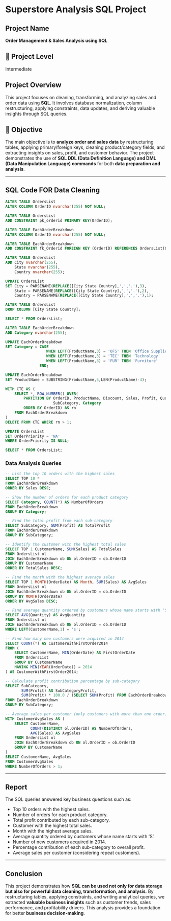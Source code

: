 #  Superstore Analysis SQL Project

##  Project Name  
**Order Management & Sales Analysis using SQL**  

## 📌 Project Level  
Intermediate  


##  Project Overview  
This project focuses on cleaning, transforming, and analyzing sales and order data using **SQL**. It involves database normalization, column restructuring, applying constraints, data updates, and deriving valuable insights through SQL queries.  

## 🎯 Objective 
The main objective is to **analyze order and sales data** by restructuring tables, applying primary/foreign keys, cleaning product/category fields, and extracting insights on sales, profit, and customer behavior. The project demonstrates the use of **SQL DDL (Data Definition Language) and DML (Data Manipulation Language) commands** for both **data preparation and analysis**.  


---

##  SQL Code  FOR Data Cleaning

```sql
ALTER TABLE OrdersList
ALTER COLUMN OrderID nvarchar(255) NOT NULL;

ALTER TABLE OrdersList
ADD CONSTRAINT pk_orderid PRIMARY KEY(OrderID);

ALTER TABLE EachOrderBreakdown
ALTER COLUMN OrderID nvarchar(255) NOT NULL;

ALTER TABLE EachOrderBreakdown
ADD CONSTRAINT fk_Orderid FOREIGN KEY (OrderID) REFERENCES OrdersList(OrderID);

ALTER TABLE OrdersList
ADD City nvarchar(255),
    State nvarchar(255),
    Country nvarchar(255);

UPDATE OrdersList
SET City = PARSENAME(REPLACE([City State Country],',','.'),3),
    State = PARSENAME(REPLACE([City State Country],',','.'),2),
    Country = PARSENAME(REPLACE([City State Country],',','.'),1);

ALTER TABLE OrdersList
DROP COLUMN [City State Country];

SELECT * FROM OrdersList;

ALTER TABLE EachOrderBreakdown
ADD Category nvarchar(255);

UPDATE EachOrderBreakdown
SET Category = CASE 
                  WHEN LEFT(ProductName,3) = 'OFS' THEN 'Office Supplies'
                  WHEN LEFT(ProductName,3) = 'TEC' THEN 'Technology'
                  WHEN LEFT(ProductName,3) = 'FUR' THEN 'Furniture'
               END;

UPDATE EachOrderBreakdown
SET ProductName = SUBSTRING(ProductName,5,LEN(ProductName)-4);

WITH CTE AS (
    SELECT *, ROW_NUMBER() OVER(
        PARTITION BY OrderID, ProductName, Discount, Sales, Profit, Quantity,
                     SubCategory, Category 
        ORDER BY OrderID) AS rn 
    FROM EachOrderBreakdown
)
DELETE FROM CTE WHERE rn > 1;

UPDATE OrdersList
SET OrderPriority = 'NA'
WHERE OrderPriority IS NULL;

SELECT * FROM OrdersList;
```

###  Data Analysis Queries  

```sql
-- List the top 10 orders with the highest sales
SELECT TOP 10 * 
FROM EachOrderBreakdown 
ORDER BY Sales DESC;

-- Show the number of orders for each product category
SELECT Category, COUNT(*) AS NumberOfOrders 
FROM EachOrderBreakdown 
GROUP BY Category;

-- Find the total profit from each sub-category
SELECT SubCategory, SUM(Profit) AS TotalProfit 
FROM EachOrderBreakdown 
GROUP BY SubCategory;

-- Identify the customer with the highest total sales
SELECT TOP 1 CustomerName, SUM(Sales) AS TotalSales 
FROM OrdersList ol 
JOIN EachOrderBreakdown ob ON ol.OrderID = ob.OrderID 
GROUP BY CustomerName 
ORDER BY TotalSales DESC;

-- Find the month with the highest average sales
SELECT TOP 1 MONTH(OrderDate) AS Month, SUM(Sales) AS AvgSales 
FROM OrdersList ol 
JOIN EachOrderBreakdown ob ON ol.OrderID = ob.OrderID 
GROUP BY MONTH(OrderDate) 
ORDER BY AvgSales DESC;

-- Find average quantity ordered by customers whose name starts with 'S'
SELECT AVG(Quantity) AS AvgQuantity 
FROM OrdersList ol 
JOIN EachOrderBreakdown ob ON ol.OrderID = ob.OrderID 
WHERE LEFT(CustomerName,1) = 's';

-- Find how many new customers were acquired in 2014
SELECT COUNT(*) AS CustomerWithFirstOrder2014 
FROM (
    SELECT CustomerName, MIN(OrderDate) AS FirstOrderDate 
    FROM OrdersList 
    GROUP BY CustomerName 
    HAVING MIN(YEAR(OrderDate)) = 2014
) AS CustomerWithFirstOrder2014;

-- Calculate profit contribution percentage by sub-category
SELECT SubCategory, 
       SUM(Profit) AS SubCategoryProfit, 
       SUM(Profit) * 100.0 / (SELECT SUM(Profit) FROM EachOrderBreakdown) AS PercentageOfTotalContribution 
FROM EachOrderBreakdown 
GROUP BY SubCategory;

-- Average sales per customer (only customers with more than one order)
WITH CustomerAvgSales AS (
    SELECT CustomerName, 
           COUNT(DISTINCT ol.OrderID) AS NumberOfOrders, 
           AVG(Sales) AS AvgSales 
    FROM OrdersList ol 
    JOIN EachOrderBreakdown ob ON ol.OrderID = ob.OrderID 
    GROUP BY CustomerName
)
SELECT CustomerName, AvgSales 
FROM CustomerAvgSales 
WHERE NumberOfOrders > 1;
```

---

##  Report  
The SQL queries answered key business questions such as:  
- Top 10 orders with the highest sales.  
- Number of orders for each product category.  
- Total profit contributed by each sub-category.  
- Customer with the highest total sales.  
- Month with the highest average sales.  
- Average quantity ordered by customers whose name starts with ‘S’.  
- Number of new customers acquired in 2014.  
- Percentage contribution of each sub-category to overall profit.  
- Average sales per customer (considering repeat customers).  

---

##  Conclusion  
This project demonstrates how **SQL can be used not only for data storage but also for powerful data cleaning, transformation, and analysis**. By restructuring tables, applying constraints, and writing analytical queries, we extracted **valuable business insights** such as customer trends, sales performance, and profitability drivers. This analysis provides a foundation for better **business decision-making**.  

